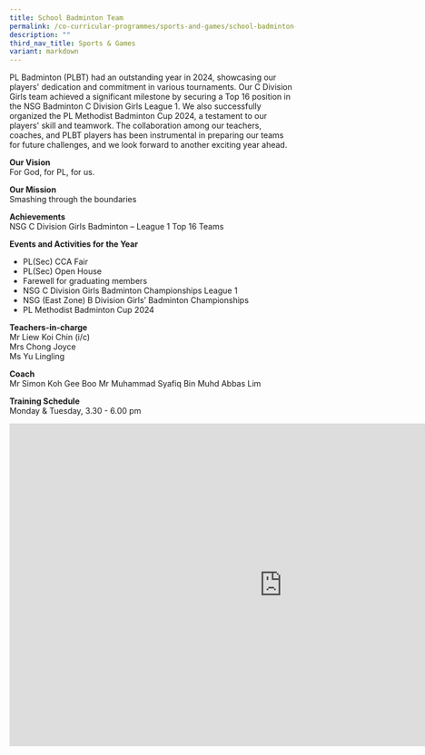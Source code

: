 ```yaml
---
title: School Badminton Team
permalink: /co-curricular-programmes/sports-and-games/school-badminton-team/
description: ""
third_nav_title: Sports & Games
variant: markdown
---
```

PL Badminton (PLBT) had an outstanding year in 2024, showcasing our players' dedication and commitment in various tournaments. Our C Division Girls team achieved a significant milestone by securing a Top 16 position in the NSG Badminton C Division Girls League 1. We also successfully organized the PL Methodist Badminton Cup 2024, a testament to our players' skill and teamwork. The collaboration among our teachers, coaches, and PLBT players has been instrumental in preparing our teams for future challenges, and we look forward to another exciting year ahead.

  
**Our Vision**  <br>
For God, for PL, for us.  
  
**Our Mission**  <br>
Smashing through the boundaries  
  
**Achievements**  
NSG C Division Girls Badminton – League 1 Top 16 Teams

**Events and Activities for the Year**
* PL(Sec) CCA Fair
* PL(Sec) Open House
* Farewell for graduating members
* NSG C Division Girls Badminton Championships League 1
* NSG (East Zone) B Division Girls’ Badminton Championships
* PL Methodist Badminton Cup 2024
  
**Teachers-in-charge**  <br>
Mr Liew Koi Chin (i/c)  <br>
Mrs Chong Joyce<br>
Ms Yu Lingling

  
**Coach**  
Mr Simon Koh Gee Boo
Mr Muhammad Syafiq Bin Muhd Abbas Lim

  
**Training Schedule**   <br>
Monday &amp; Tuesday, 3.30 - 6.00 pm

<iframe allowfullscreen="true" height="569" width="960" frameborder="0" src="https://docs.google.com/presentation/d/1AnsDjpeS8b7gsnKiebmmQjXtBOtAWRk4tnyNNbnr2qw/embed?start=true&amp;loop=true&amp;delayms=3000"></iframe>